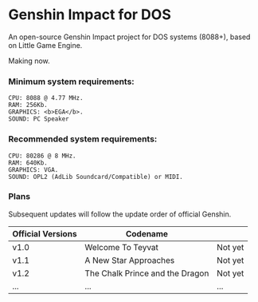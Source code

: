 # Genshin Impact for DOS
An open-source Genshin Impact project for DOS systems (8088+), based on Little Game Engine.

Making now.

### Minimum system requirements:

    CPU: 8088 @ 4.77 MHz.
    RAM: 256Kb.
    GRAPHICS: <b>EGA</b>.
    SOUND: PC Speaker
    
### Recommended system requirements:

    CPU: 80286 @ 8 MHz.
    RAM: 640Kb.
    GRAPHICS: VGA.
    SOUND: OPL2 (AdLib Soundcard/Compatible) or MIDI.


### Plans

Subsequent updates will follow the update order of official Genshin.


|Official Versions|Codename||
|-|-|-|
|v1.0|Welcome To Teyvat|Not yet|
|v1.1|A New Star Approaches|Not yet|
|v1.2|The Chalk Prince and the Dragon|Not yet|
|...|...|...|


